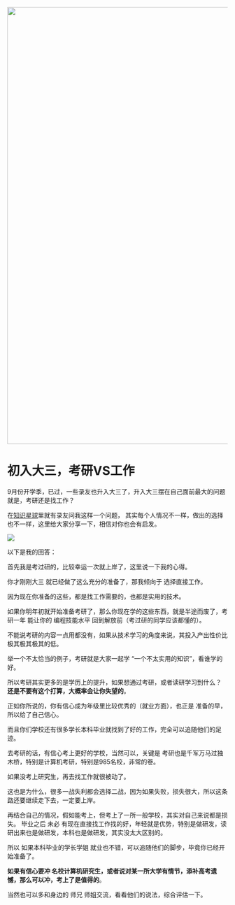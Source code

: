 
<p align="center">
<a href="https://programmercarl.com/other/kstar.html" target="_blank">
  <img src="https://code-thinking-1253855093.file.myqcloud.com/pics/20210924105952.png" width="1000"/>
</a>

# 初入大三，考研VS工作

9月份开学季，已过，一些录友也升入大三了，升入大三摆在自己面前最大的问题就是，考研还是找工作？

在[知识星球](https://programmercarl.com/other/kstar.html)里就有录友问我这样一个问题， 其实每个人情况不一样，做出的选择也不一样，这里给大家分享一下，相信对你也会有启发。

![](https://code-thinking-1253855093.file.myqcloud.com/pics/20211002110618.png)

以下是我的回答：

首先我是考过研的，比较幸运一次就上岸了，这里说一下我的心得。

你才刚刚大三 就已经做了这么充分的准备了，那我倾向于 选择直接工作。

因为现在你准备的这些，都是找工作需要的，也都是实用的技术。

如果你明年初就开始准备考研了，那么你现在学的这些东西，就是半途而废了，考研一年 能让你的 编程技能水平 回到解放前（考过研的同学应该都懂的）。

不能说考研的内容一点用都没有，如果从技术学习的角度来说，其投入产出性价比极其极其极其的低。

举一个不太恰当的例子，考研就是大家一起学 “一个不太实用的知识”，看谁学的好。

所以考研其实更多的是学历上的提升，如果想通过考研，或者读研学习到什么？ **还是不要有这个打算，大概率会让你失望的**。

正如你所说的，你有信心成为年级里比较优秀的（就业方面），也正是 准备的早，所以给了自己信心。

而且你们学校还有很多学长本科毕业就找到了好的工作，完全可以追随他们的足迹。

去考研的话，有信心考上更好的学校，当然可以，关键是 考研也是千军万马过独木桥，特别是计算机考研，特别是985名校，非常的卷。

如果没考上研究生，再去找工作就很被动了。

这也是为什么，很多一战失利都会选择二战，因为如果失败，损失很大，所以这条路还要继续走下去，一定要上岸。

再结合自己的情况，假如能考上，但考上了一所一般学校，其实对自己来说都是损失。 毕业之后 未必 有现在直接找工作找的好，年轻就是优势，特别是做研发，读研出来也是做研发，本科也是做研发，其实没太大区别的。

所以 如果本科毕业的学长学姐 就业也不错，可以追随他们的脚步，毕竟你已经开始准备了。

**如果有信心要冲 名校计算机研究生，或者说对某一所大学有情节，添补高考遗憾，那么可以冲，考上了是值得的**。


当然也可以多和身边的 师兄 师姐交流，看看他们的说法，综合评估一下。

